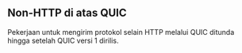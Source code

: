 ## Non-HTTP di atas QUIC

Pekerjaan untuk mengirim protokol selain HTTP melalui QUIC ditunda hingga setelah QUIC versi 1 dirilis.
